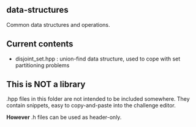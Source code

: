 ## data-structures
Common data structures and operations.

## Current contents

* disjoint_set.hpp : union-find data structure, used to cope with set partitioning problems
  
## This is NOT a library
.hpp files in this folder are not intended to be included somewhere. They contain snippets, easy to copy-and-paste into the challenge editor.

__However__ .h files can be used as header-only.
